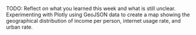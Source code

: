 TODO: Reflect on what you learned this week and what is still unclear.
Experimenting with Plotly using GeoJSON data to create a map showing the geographical distribution of income per person, internet usage rate, and urban rate.